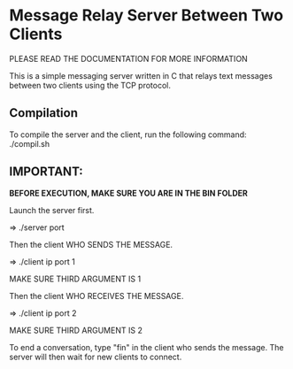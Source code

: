 # Message Relay Server Between Two Clients

PLEASE READ THE DOCUMENTATION FOR MORE INFORMATION

This is a simple messaging server written in C that relays text messages
between two clients using the TCP protocol.

## Compilation

To compile the server and the client, run the following command:
./compil.sh

## IMPORTANT:

**BEFORE EXECUTION, MAKE SURE YOU ARE IN THE BIN FOLDER**

Launch the server first.

=> ./server port

Then the client WHO SENDS THE MESSAGE.

=> ./client ip port 1

MAKE SURE THIRD ARGUMENT IS 1

Then the client WHO RECEIVES THE MESSAGE.

=> ./client ip port 2
    
MAKE SURE THIRD ARGUMENT IS 2

To end a conversation, type "fin" in the client who sends the message.
The server will then wait for new clients to connect.